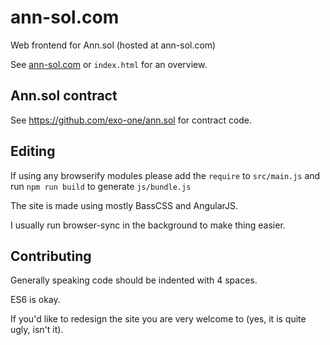 # ann-sol.com

Web frontend for Ann.sol (hosted at ann-sol.com)

See [ann-sol.com](ann-sol.com) or `index.html` for an overview.

## Ann.sol contract

See https://github.com/exo-one/ann.sol for contract code.

## Editing

If using any browserify modules please add the `require` to `src/main.js` and run `npm run build` to generate `js/bundle.js`

The site is made using mostly BassCSS and AngularJS.

I usually run browser-sync in the background to make thing easier.

## Contributing

Generally speaking code should be indented with 4 spaces.

ES6 is okay.

If you'd like to redesign the site you are very welcome to (yes, it is quite ugly, isn't it).
